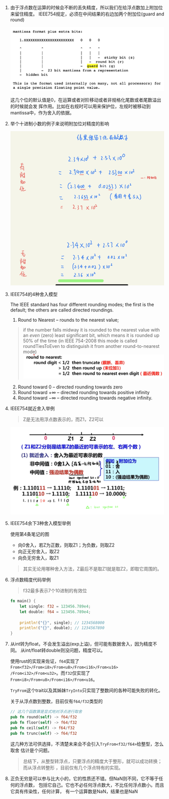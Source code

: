 1. 由于浮点数在运算的时候会不断的丢失精度，所以我们在给浮点数加上附加位来留住精度。
   IEEE754规定，必须在中间结果的右边加两个附加位(guard and round)

   ![illustration](https://github.com/SteveLauC/pic/blob/main/Screen%20Shot%202022-03-28%20at%2010.05.26%20AM.png)

   这几个位的默认值是0，在运算或者对阶移动或者非规格化尾数或者尾数溢出的时候就会发
   挥作用。比如在右规时可以用来保护位，左规时被移动到mantissa中，作为舍入的依据。

2. 举个十进制小数的例子来说明附加位对精度的影响
  
   ![note](https://github.com/SteveLauC/pic/blob/main/IMG_1625.jpg)
 

3. IEEE754的4种舍入模型

   The IEEE standard has four different rounding modes; the first is the default;
   the others are called directed roundings.

   1. Round to Nearest – rounds to the nearest value; 
   > if the number falls midway it is rounded to the nearest value with an 
   *even* (zero) least significant bit, which means it is rounded up 50% of the
   time (in IEEE 754-2008 this mode is called roundTiesToEven to distinguish it 
   from another round-to-nearest mode)
    ![ppt](https://github.com/SteveLauC/pic/blob/main/Screen%20Shot%202022-03-28%20at%2010.31.38%20AM.png)

   2. Round toward 0 – directed rounding towards zero
   3. Round toward +∞ – directed rounding towards positive infinity
   4. Round toward −∞ – directed rounding towards negative infinity.

4. IEEE754就近舍入举例

   > Z是无法用浮点数表示的，而Z1，Z2可以
   
   ![note](https://github.com/SteveLauC/pic/blob/main/IMG_9C4BE469E4B2-1.jpeg)

5. IEEE754余下3种舍入模型举例
  
   使用第4条笔记的图

   * 向0舍入，若Z为正数，则取Z1；为负数，则取Z2
   * 向正无穷舍入，取Z2
   * 向负无穷舍入，取Z1

   > 其实无论用哪种舍入方法，Z最后不是取Z1就是取Z2，即取它周围的。
 

6. 浮点数精度代码举例
   
   > f32最多表示7个10进制的有效位

   ```rust
   fn main() {
       let single: f32 = 123456.789e4;
       let double: f64 = 123456.789e4;

       println!("{}", single); // 1234568000
       println!("{}", double); // 1234567890
   }
   ```

 
7. 从int转为float，不会发生溢出(exp上溢)，但可能有数据舍入，因为精度不同。
   从int/float转double则没问题，精度可以。

   使用rust的实现来佐证，`f64`实现了`From<f32>/From<i8>/From<u8>/From<i16>/From<u16>
   /From<i32>/From<u32>`。而`f32`仅实现了`From<i8>/From<u8>/From<i16>/From<u16`。

   `TryFrom`这个trait以及其姊妹`TryInto`只实现了整数间的各种可能失败的转化。

   关于从浮点数到整数，目前仅有`f64/f32`类型的
   
   ```rust
   // 这几个函数算是显式地对浮点进行取舍
   pub fn round(self) -> f64/f32
   pub fn floor(self) -> f64/f32
   pub fn ceil(self) -> f64/f32
   pub fn trunc(self) -> f64/f32
   ```
    
   这几种方法可供选择，不清楚未来会不会引入`TryFrom<f32/f64>`给整型，怎么取舍
   估计是个问题。

   > 总结下，从整型转浮点，只要浮点的精度大于整形，就可以成功转换；而从浮点转整形
   ，目前仅有几个浮点特有的实现。


8. 正负无穷是可以参与比大小的，它的性质还不错。但NaN则不同，它不等于任何的浮点数，
   包括它自己。它也不必任何浮点数大，不比任何浮点数小。而且它具有传染性，任何计算，
   有一个运算数是NaN，结果也是NaN
